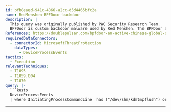 ```yaml
---
id: bfb8eaed-941c-4866-a2cc-d5d4465bfc2a
name: RedMenshen-BPFDoor-backdoor
description: |
  This query was originally published by PWC Security Research Team.
  BPFDoor is custom backdoor malware used by Red Menshen. The BPFDoor allows an adversary to backdoor a system and remotely execute codes without opening any new network ports or firewall rules.
References: https://doublepulsar.com/bpfdoor-an-active-chinese-global-surveillance-tool-54b078f1a896 https://elastic.github.io/security-research/intelligence/2022/05/04.bpfdoor/article/
requiredDataConnectors:
  - connectorId: MicrosoftThreatProtection
    dataTypes:
      - DeviceProcessEvents
tactics:
  - Execution
relevantTechniques:
  - T1095
  - T1059.004
  - T1070
query: |-
  ```kusto
  DeviceProcessEvents
  | where InitiatingProcessCommandLine  has ("/dev/shm/kdmtmpflush") or FileName has_any ("haldrund.pid", "kdevrund.pid")
  ```
---
```


